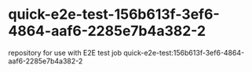 # quick-e2e-test-156b613f-3ef6-4864-aaf6-2285e7b4a382-2
repository for use with E2E test job quick-e2e-test:156b613f-3ef6-4864-aaf6-2285e7b4a382-2
